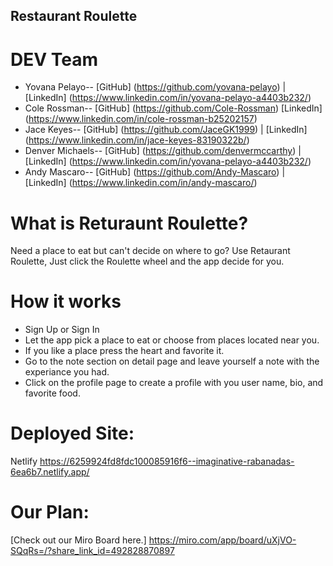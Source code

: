 ## Restaurant Roulette
# DEV Team
* Yovana Pelayo-- [GitHub] (https://github.com/yovana-pelayo) | [LinkedIn] (https://www.linkedin.com/in/yovana-pelayo-a4403b232/)
* Cole Rossman--  [GitHub] (https://github.com/Cole-Rossman) [LinkedIn] (https://www.linkedin.com/in/cole-rossman-b25202157)
* Jace Keyes-- [GitHub] (https://github.com/JaceGK1999) | [LinkedIn] (https://www.linkedin.com/in/jace-keyes-83190322b/)
* Denver Michaels-- [GitHub] (https://github.com/denvermccarthy) | [LinkedIn] (https://www.linkedin.com/in/yovana-pelayo-a4403b232/)
* Andy Mascaro-- [GitHub] (https://github.com/Andy-Mascaro) | [LinkedIn] (https://www.linkedin.com/in/andy-mascaro/)

# What is Returaunt Roulette? 
Need a place to eat but can't decide on where to go? Use Retaurant Roulette, Just click the Roulette wheel and the app decide for you.


# How it works

* Sign Up or Sign In
* Let the app pick a place to eat or choose from places located near you.
* If you like a place press the heart and favorite it.
* Go to the note section on detail page and leave yourself a note with the experiance you had.
* Click on the profile page to create a profile with you user name, bio, and favorite food.




# Deployed Site:

Netlify https://6259924fd8fdc100085916f6--imaginative-rabanadas-6ea6b7.netlify.app/

# Our Plan:

[Check out our Miro Board here.] https://miro.com/app/board/uXjVO-SQqRs=/?share_link_id=492828870897

